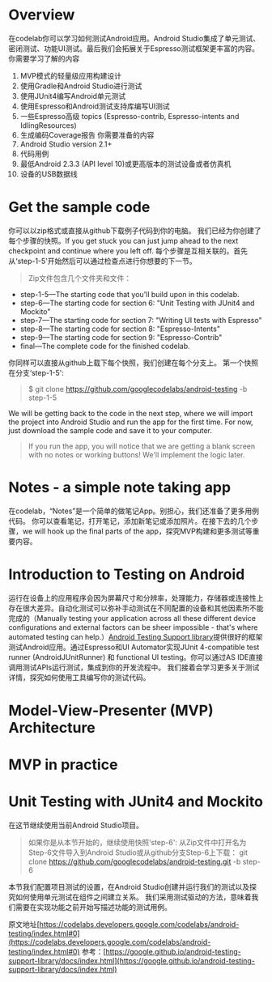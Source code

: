 # Overview
在codelab你可以学习如何测试Android应用。Android Studio集成了单元测试、密闭测试、功能UI测试。最后我们会拓展关于Espresso测试框架更丰富的内容。
你需要学习了解的内容
1. MVP模式的轻量级应用构建设计
2. 使用Gradle和Android Studio进行测试
3. 使用JUnit4编写Android单元测试
4. 使用Espresso和Android测试支持库编写UI测试
5. 一些Espresso高级  topics (Espresso-contrib, Espresso-intents and IdlingResources)
6. 生成编码Coverage报告
你需要准备的内容
1. Android Studio version 2.1+
2. 代码用例
3. 最低Android 2.3.3 (API level 10)或更高版本的测试设备或者仿真机
4. 设备的USB数据线

# Get the sample code
你可以以zip格式或直接从github下载例子代码到你的电脑。
我们已经为你创建了每个步骤的快照。If you get stuck you can just jump ahead to the next checkpoint and continue where you left off.
每个步骤是互相关联的。首先从‘step-1-5'开始然后可以通过检查点进行你想要的下一节。
>Zip文件包含几个文件夹和文件：
* step-1-5—The starting code that you'll build upon in this codelab.
* step-6—The starting code for section 6: "Unit Testing with JUnit4 and Mockito"
* step-7—The starting code for section 7: "Writing UI tests with Espresso"
* step-8—The starting code for section 8: "Espresso-Intents"
* step-9—The starting code for section 9: "Espresso-Contrib"
* final—The complete code for the finished codelab.

你同样可以直接从github上载下每个快照，我们创建在每个分支上。
第一个快照在分支‘step-1-5':
>$ git clone https://github.com/googlecodelabs/android-testing -b step-1-5

We will be getting back to the code in the next step, where we will import the project into Android Studio and run the app for the first time. For now, just download the sample code and save it to your computer.
>If you run the app, you will notice that we are getting a blank screen with no notes or working buttons! We'll implement the logic later.

# Notes - a simple note taking app
在codelab，“Notes”是一个简单的做笔记App。别担心，我们还准备了更多用例代码。
你可以查看笔记，打开笔记，添加新笔记或添加照片。在接下去的几个步骤，we will hook up the final parts of the app，探究MVP构建和更多测试等重要内容。

# Introduction to Testing on Android
运行在设备上的应用程序会因为屏幕尺寸和分辨率，处理能力，存储器或连接性上存在很大差异。自动化测试可以弥补手动测试在不同配置的设备和其他因素所不能完成的（Manually testing your application across all these different device configurations and external factors can be sheer impossible - that's where automated testing can help.）[Android Testing Support library](https://google.github.io/android-testing-support-library/)提供很好的框架测试Android应用。通过Espresso和UI Automator实现JUnit 4-compatible test runner (AndroidJUnitRunner) 和 functional UI testing。你可以通过AS IDE直接调用测试APIs运行测试，集成到你的开发流程中。
我们接着会学习更多关于测试详情，探究如何使用工具编写你的测试代码。
# Model-View-Presenter (MVP) Architecture
# MVP in practice
# Unit Testing with JUnit4 and Mockito
在这节继续使用当前Android Studio项目。
>如果你是从本节开始的，继续使用快照‘step-6':
从Zip文件中打开名为Step-6文件导入到Android Studio或从github分支Step-6上下载：
git clone https://github.com/googlecodelabs/android-testing.git -b step-6

本节我们配置项目测试的设置，在Android Studio创建并运行我们的测试以及探究如何使用单元测试在组件之间建立关系。
我们采用测试驱动的方法，意味着我们需要在实现功能之前开始写描述功能的测试用例。


原文地址[https://codelabs.developers.google.com/codelabs/android-testing/index.html#0](https://codelabs.developers.google.com/codelabs/android-testing/index.html#0)
参考：[https://google.github.io/android-testing-support-library/docs/index.html](https://google.github.io/android-testing-support-library/docs/index.html)
